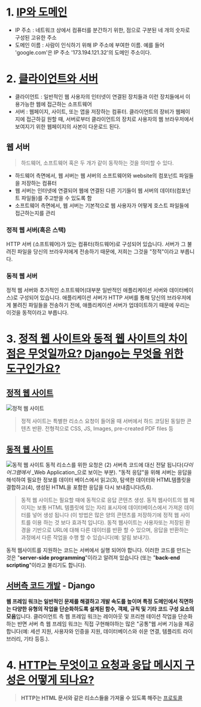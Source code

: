 # 1. [IP와 도메인](https://developer.mozilla.org/ko/docs/Learn/Common_questions/Web_mechanics/How_does_the_Internet_work#컴퓨터_찾기)
- IP 주소 : 네트워크 상에서 컴퓨터를 분간하기 위한, 점으로 구분된 네 개의 숫자로 구성된 고유한 주소
- 도메인 이름 : 사람이 인식하기 위해 IP 주소에 부여한 이름. 예를 들어 'google.com'은 IP 주소 '173.194.121.32'의 도메인 주소이다.

# 2. [클라이언트와 서버](https://developer.mozilla.org/ko/docs/Learn/Getting_started_with_the_web/How_the_Web_works#클라이언트와_서버)
- 클라이언트 : 일반적인 웹 사용자의 인터넷이 연결된 장치들과 이런 장치들에서 이용가능한 웹에 접근하는 소프트웨어
- 서버 : 웹페이지, 사이트, 또는 앱을 저장하는 컴퓨터. 클라이언트의 장비가 웹페이지에 접근하길 원할 때, 서버로부터 클라이언트의 장치로 사용자의 웹 브라우저에서 보여지기 위한 웹페이지의 사본이 다운로드 된다.

## 웹 서버 
> 하드웨어, 소프트웨어 혹은 두 개가 같이 동작하는 것을 의미할 수 있다.

 - 하드웨어 측면에서, 웹 서버는 웹 서버의 소프트웨어와 website의 컴포넌트 파일들을 저장하는 컴퓨터
- 웹 서버는 인터넷에 연결되어 웹에 연결된 다른 기기들이 웹 서버의 데이터(컴포넌트 파일들)를 주고받을 수 있도록 함
- 소프트웨어 측면에서, 웹 서버는 기본적으로 웹 사용자가 어떻게 호스트 파일들에 접근하는지를 관리

### 정적 웹 서버(혹은 스택)
HTTP 서버 (소프트웨어)가 있는 컴퓨터(하드웨어)로 구성되어 있습니다. 서버가 그 불려진 파일을 당신의 브라우저에게 전송하기 때문에, 저희는 그것을 "정적"이라고 부릅니다.

### 동적 웹 서버
정적 웹 서버와 추가적인 소프트웨어(대부분 일반적인 애플리케이션 서버와 데이터베이스)로 구성되어 있습니다. 애플리케이션 서버가 HTTP 서버를 통해 당신의 브라우저에게 불려진 파일들을 전송하기 전에, 애플리케이션 서버가 업데이트하기 때문에 우리는 이것을 동적이라고 부릅니다.

# 3. [정적 웹 사이트와 동적 웹 사이트의 차이점은 무엇일까요? Django는 무엇을 위한 도구인가요?](https://developer.mozilla.org/ko/docs/Learn/Server-side/First_steps/Introduction#서버측_웹_사이트_프로그래밍이_무엇인가요)

## [정적 웹 사이트](https://developer.mozilla.org/ko/docs/Learn/Server-side/First_steps/Introduction#정적_웹_사이트static_sites)
![정적 웹 사이트](https://developer.mozilla.org/en-US/docs/Learn/Server-side/First_steps/Introduction/basic_static_app_server.png)
> 정적 사이트는 특별한 리소스 요청이 들어올 때 서버에서 하드 코딩된 동일한 콘텐츠 반환. 전형적으로 CSS, JS, Images, pre-created PDF files 등

## [동적 웹 사이트](https://developer.mozilla.org/ko/docs/Learn/Server-side/First_steps/Introduction#동적_웹_사이트dynamic_sites)
![동적 웹 사이트](https://developer.mozilla.org/en-US/docs/Learn/Server-side/First_steps/Introduction/web_application_with_html_and_steps.png)
동적 리소스를 위한 요청은 (2) 서버측 코드에 대신 전달 됩니다(_다이어그램에서_ _Web Application_으로 보이는 부분). "동적 응답"을 위해 서버는 응답을 해석하여 필요한 정보를 데이터 베이스에서 읽고(3), 탐색한 데이터와 HTML템플릿을 결합하고(4), 생성된 HTML을 포함한 응답을 다시 보내줍니다(5,6).  


> 동적 웹 사이트는 필요할 때에 동적으로 응답 콘텐츠 생성. 동적 웹사이트의 웹 페이지는 보통 HTML 템플릿에 있는 자리 표시자에 데이터베이스에서 가져온 데이터를 넣어 생성 됩니다 (이 방법은 많은 양의 콘텐츠를 저장하기에 정적 웹 사이트를 이용 하는 것 보다 효과적 입니다). 동적 웹사이트는 사용자또는 저장된 환경을 기반으로 URL에 대해 다른 데이터를 반환 할 수 있으며, 응답을 반환하는 과정에서 다른 작업을 수행 할 수 있습니다(예: 알림 보내기).

동적 웹사이트를 지원하는 코드는 서버에서 실행 되어야 합니다. 이러한 코드를 만드는 것은 "**server-side programming**"이라고 알려져 있습니다 (또는 "**back-end scripting**"이라고 불리기도 합니다).

## [서버측 코드 개발](https://developer.mozilla.org/ko/docs/Learn/Server-side/First_steps/Introduction#서버측에서_무엇을_할_수_있나요) - Django
**웹 프레임 워크는 일반적인 문제를 해결하고 개발 속도를 높이며 특정 도메인에서 직면하는 다양한 유형의 작업을 단순화하도록 설계된 함수, 객체, 규칙 및 기타 코드 구성 요소의 모음**입니다. 클라이언트 측 웹 프레임 워크는 레이아웃 및 프리젠 테이션 작업을 단순화하는 반면 서버 측 웹 프레임 워크는 직접 구현해야하는 많은 "공통"웹 서버 기능을 제공합니다(예: 세션 지원, 사용자와 인증을 지원, 데이터베이스와 쉬운 연결, 템플리트 라이브러리, 기타 등등.).

# 4. [HTTP는 무엇이고 요청과 응답 메시지 구성은 어떻게 되나요?](https://developer.mozilla.org/ko/docs/Web/HTTP/Overview)
> **HTTP는 HTML 문서와 같은 리소스들을 가져올 수 있도록 해주는** [프로토콜](https://developer.mozilla.org/ko/docs/Glossary/Protocol)

